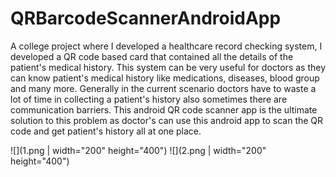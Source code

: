 # QRBarcodeScannerAndroidApp

A college project where I developed a healthcare record checking system, I developed a QR code based card that contained all the details of the patient's medical history. This system can be very useful for doctors as they can know patient's medical history like medications, diseases, blood group and many more. Generally in the current scenario doctors have to waste a lot of time in collecting a patient's history also sometimes there are communication barriers. This android QR code scanner app is the ultimate solution to this problem as doctor's can use this android app to scan the QR code and get patient's history all at one place.

![](1.png | width="200" height="400")
![](2.png | width="200" height="400")
